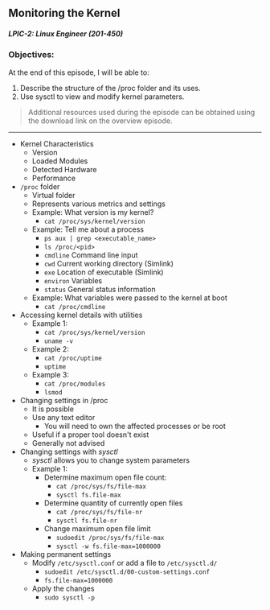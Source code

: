 ## Monitoring the Kernel  
##### LPIC-2: Linux Engineer (201-450)  

### Objectives:  

At the end of this episode, I will be able to:  

1. Describe the structure of the /proc folder and its uses.
2. Use sysctl to view and modify kernel parameters.

>Additional resources used during the episode can be obtained using the download link on the overview episode.  

-----------------------------------------------------------

* Kernel Characteristics
	+ Version
	+ Loaded Modules
	+ Detected Hardware
	+ Performance
* `/proc` folder
	+ Virtual folder
	+ Represents various metrics and settings 
	+ Example: What version is my kernel?
		- `cat /proc/sys/kernel/version`
	+ Example: Tell me about a process
		- `ps aux | grep <executable_name>`
		- `ls /proc/<pid>`
		- `cmdline` Command line input
		- `cwd` Current working directory (Simlink)
		- `exe` Location of executable (Simlink)
		- `environ` Variables
		- `status` General status information
	+ Example: What variables were passed to the kernel at boot
		- `cat /proc/cmdline`
* Accessing kernel details with utilities
	+ Example 1:
		- `cat /proc/sys/kernel/version`
		- `uname -v`
	+ Example 2: 
		- `cat /proc/uptime`
		- `uptime`
	+ Example 3:
		- `cat /proc/modules`
		- `lsmod`
* Changing settings in /proc
	+ It is possible
	+ Use any text editor
		- You will need to own the affected processes or be root
	+ Useful if a proper tool doesn't exist
	+ Generally not advised
* Changing settings with *sysctl*
	+ *sysctl* allows you to change system parameters
	+ Example 1: 
		- Determine maximum open file count: 
			+ `cat /proc/sys/fs/file-max`
			+ `sysctl fs.file-max`
		- Determine quantity of currently open files
			+ `cat /proc/sys/fs/file-nr`
			+ `sysctl fs.file-nr`
		- Change maximum open file limit
			+ `sudoedit /proc/sys/fs/file-max`
			+ `sysctl -w fs.file-max=1000000`
* Making permanent settings
	+ Modify `/etc/sysctl.conf` or add a file to `/etc/sysctl.d/`
		- `sudoedit /etc/sysctl.d/00-custom-settings.conf`
		- `fs.file-max=1000000`
	+ Apply the changes
		- `sudo sysctl -p`
